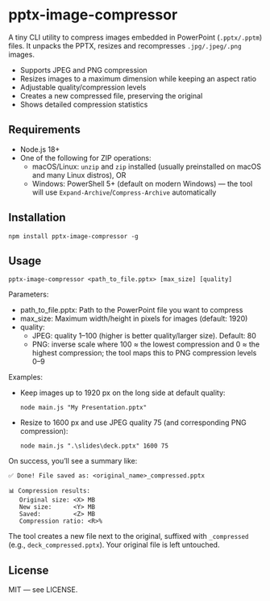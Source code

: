 # pptx-image-compressor

A tiny CLI utility to compress images embedded in PowerPoint (`.pptx/.pptm`) files. It unpacks the PPTX, resizes and recompresses `.jpg/.jpeg/.png` images.

- Supports JPEG and PNG compression
- Resizes images to a maximum dimension while keeping an aspect ratio
- Adjustable quality/compression levels
- Creates a new compressed file, preserving the original
- Shows detailed compression statistics

## Requirements

- Node.js 18+
- One of the following for ZIP operations:
  - macOS/Linux: `unzip` and `zip` installed (usually preinstalled on macOS and many Linux distros), OR
  - Windows: PowerShell 5+ (default on modern Windows) — the tool will use `Expand-Archive`/`Compress-Archive` automatically

## Installation

```
npm install pptx-image-compressor -g
```

## Usage

```
pptx-image-compressor <path_to_file.pptx> [max_size] [quality]
```

Parameters:

- path_to_file.pptx: Path to the PowerPoint file you want to compress
- max_size: Maximum width/height in pixels for images (default: 1920)
- quality:
  - JPEG: quality 1–100 (higher is better quality/larger size). Default: 80
  - PNG: inverse scale where 100 ≈ the lowest compression and 0 ≈ the highest compression; the tool maps this to PNG compression levels 0–9

Examples:

- Keep images up to 1920 px on the long side at default quality:
  ```
  node main.js "My Presentation.pptx"
  ```

- Resize to 1600 px and use JPEG quality 75 (and corresponding PNG compression):
  ```
  node main.js ".\slides\deck.pptx" 1600 75
  ```

On success, you’ll see a summary like:

```
✅ Done! File saved as: <original_name>_compressed.pptx

📊 Compression results:
   Original size: <X> MB
   New size:      <Y> MB
   Saved:         <Z> MB
   Compression ratio: <R>%
```

The tool creates a new file next to the original, suffixed with `_compressed` (e.g., `deck_compressed.pptx`). Your original file is left untouched.

## License

MIT — see LICENSE.
